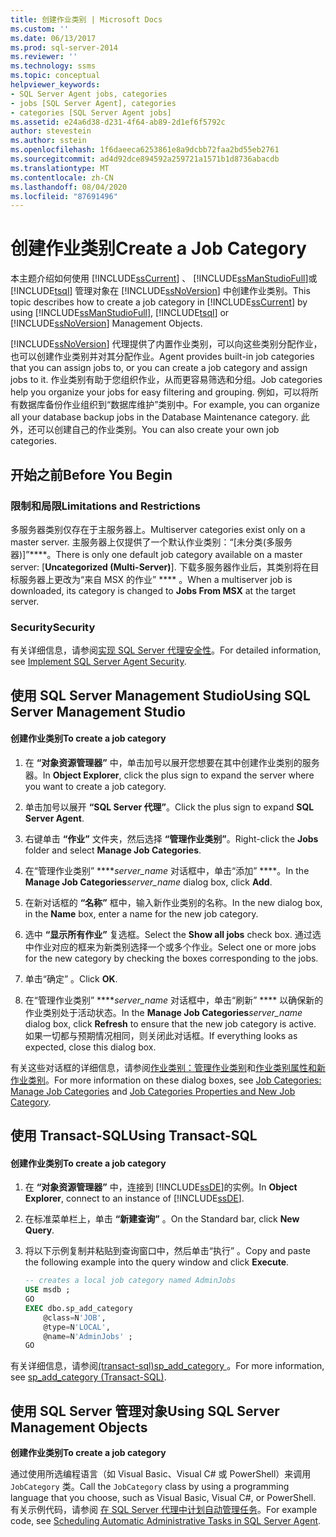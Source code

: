 ```yaml
---
title: 创建作业类别 | Microsoft Docs
ms.custom: ''
ms.date: 06/13/2017
ms.prod: sql-server-2014
ms.reviewer: ''
ms.technology: ssms
ms.topic: conceptual
helpviewer_keywords:
- SQL Server Agent jobs, categories
- jobs [SQL Server Agent], categories
- categories [SQL Server Agent jobs]
ms.assetid: e24a6d38-d231-4f64-ab89-2d1ef6f5792c
author: stevestein
ms.author: sstein
ms.openlocfilehash: 1f6daeeca6253861e8a9dcbb72faa2bd55eb2761
ms.sourcegitcommit: ad4d92dce894592a259721a1571b1d8736abacdb
ms.translationtype: MT
ms.contentlocale: zh-CN
ms.lasthandoff: 08/04/2020
ms.locfileid: "87691496"
---
```

# <a name="create-a-job-category"></a><span data-ttu-id="cf261-102">创建作业类别</span><span class="sxs-lookup"><span data-stu-id="cf261-102">Create a Job Category</span></span>
  <span data-ttu-id="cf261-103">本主题介绍如何使用 [!INCLUDE[ssCurrent](../../includes/sscurrent-md.md)] 、 [!INCLUDE[ssManStudioFull](../../includes/ssmanstudiofull-md.md)]或 [!INCLUDE[tsql](../../includes/tsql-md.md)] 管理对象在 [!INCLUDE[ssNoVersion](../../includes/ssnoversion-md.md)] 中创建作业类别。</span><span class="sxs-lookup"><span data-stu-id="cf261-103">This topic describes how to create a job category in [!INCLUDE[ssCurrent](../../includes/sscurrent-md.md)] by using [!INCLUDE[ssManStudioFull](../../includes/ssmanstudiofull-md.md)], [!INCLUDE[tsql](../../includes/tsql-md.md)] or [!INCLUDE[ssNoVersion](../../includes/ssnoversion-md.md)] Management Objects.</span></span>  
  
 [!INCLUDE[ssNoVersion](../../includes/ssnoversion-md.md)] <span data-ttu-id="cf261-104">代理提供了内置作业类别，可以向这些类别分配作业，也可以创建作业类别并对其分配作业。</span><span class="sxs-lookup"><span data-stu-id="cf261-104">Agent provides built-in job categories that you can assign jobs to, or you can create a job category and assign jobs to it.</span></span> <span data-ttu-id="cf261-105">作业类别有助于您组织作业，从而更容易筛选和分组。</span><span class="sxs-lookup"><span data-stu-id="cf261-105">Job categories help you organize your jobs for easy filtering and grouping.</span></span> <span data-ttu-id="cf261-106">例如，可以将所有数据库备份作业组织到“数据库维护”类别中。</span><span class="sxs-lookup"><span data-stu-id="cf261-106">For example, you can organize all your database backup jobs in the Database Maintenance category.</span></span> <span data-ttu-id="cf261-107">此外，还可以创建自己的作业类别。</span><span class="sxs-lookup"><span data-stu-id="cf261-107">You can also create your own job categories.</span></span>  
  
 
  
##  <a name="before-you-begin"></a><a name="BeforeYouBegin"></a> <span data-ttu-id="cf261-108">开始之前</span><span class="sxs-lookup"><span data-stu-id="cf261-108">Before You Begin</span></span>  
  
###  <a name="limitations-and-restrictions"></a><a name="Restrictions"></a> <span data-ttu-id="cf261-109">限制和局限</span><span class="sxs-lookup"><span data-stu-id="cf261-109">Limitations and Restrictions</span></span>  
 <span data-ttu-id="cf261-110">多服务器类别仅存在于主服务器上。</span><span class="sxs-lookup"><span data-stu-id="cf261-110">Multiserver categories exist only on a master server.</span></span> <span data-ttu-id="cf261-111">主服务器上仅提供了一个默认作业类别：“[未分类(多服务器)]”\*\*\*\*。</span><span class="sxs-lookup"><span data-stu-id="cf261-111">There is only one default job category available on a master server: [**Uncategorized (Multi-Server)**].</span></span> <span data-ttu-id="cf261-112">下载多服务器作业后，其类别将在目标服务器上更改为“来自 MSX 的作业” \*\*\*\* 。</span><span class="sxs-lookup"><span data-stu-id="cf261-112">When a multiserver job is downloaded, its category is changed to **Jobs From MSX** at the target server.</span></span>  
  
###  <a name="security"></a><a name="Security"></a> <span data-ttu-id="cf261-113">Security</span><span class="sxs-lookup"><span data-stu-id="cf261-113">Security</span></span>  
 <span data-ttu-id="cf261-114">有关详细信息，请参阅[实现 SQL Server 代理安全性](implement-sql-server-agent-security.md)。</span><span class="sxs-lookup"><span data-stu-id="cf261-114">For detailed information, see [Implement SQL Server Agent Security](implement-sql-server-agent-security.md).</span></span>  
  
##  <a name="using-sql-server-management-studio"></a><a name="SSMS"></a> <span data-ttu-id="cf261-115">使用 SQL Server Management Studio</span><span class="sxs-lookup"><span data-stu-id="cf261-115">Using SQL Server Management Studio</span></span>  
  
#### <a name="to-create-a-job-category"></a><span data-ttu-id="cf261-116">创建作业类别</span><span class="sxs-lookup"><span data-stu-id="cf261-116">To create a job category</span></span>  
  
1.  <span data-ttu-id="cf261-117">在 **“对象资源管理器”** 中，单击加号以展开您想要在其中创建作业类别的服务器。</span><span class="sxs-lookup"><span data-stu-id="cf261-117">In **Object Explorer**, click the plus sign to expand the server where you want to create a job category.</span></span>  
  
2.  <span data-ttu-id="cf261-118">单击加号以展开 **“SQL Server 代理”**。</span><span class="sxs-lookup"><span data-stu-id="cf261-118">Click the plus sign to expand **SQL Server Agent**.</span></span>  
  
3.  <span data-ttu-id="cf261-119">右键单击 **“作业”** 文件夹，然后选择 **“管理作业类别”**。</span><span class="sxs-lookup"><span data-stu-id="cf261-119">Right-click the **Jobs** folder and select **Manage Job Categories**.</span></span>  
  
4.  <span data-ttu-id="cf261-120">在“管理作业类别” \*\*\*\*_server_name_ 对话框中，单击“添加” \*\*\*\*。</span><span class="sxs-lookup"><span data-stu-id="cf261-120">In the **Manage Job Categories**_server_name_ dialog box, click **Add**.</span></span>  
  
5.  <span data-ttu-id="cf261-121">在新对话框的 **“名称”** 框中，输入新作业类别的名称。</span><span class="sxs-lookup"><span data-stu-id="cf261-121">In the new dialog box, in the **Name** box, enter a name for the new job category.</span></span>  
  
6.  <span data-ttu-id="cf261-122">选中 **“显示所有作业”** 复选框。</span><span class="sxs-lookup"><span data-stu-id="cf261-122">Select the **Show all jobs** check box.</span></span> <span data-ttu-id="cf261-123">通过选中作业对应的框来为新类别选择一个或多个作业。</span><span class="sxs-lookup"><span data-stu-id="cf261-123">Select one or more jobs for the new category by checking the boxes corresponding to the jobs.</span></span>  
  
7.  <span data-ttu-id="cf261-124">单击“确定”  。</span><span class="sxs-lookup"><span data-stu-id="cf261-124">Click **OK**.</span></span>  
  
8.  <span data-ttu-id="cf261-125">在“管理作业类别” \*\*\*\*_server_name_ 对话框中，单击“刷新” \*\*\*\* 以确保新的作业类别处于活动状态。</span><span class="sxs-lookup"><span data-stu-id="cf261-125">In the **Manage Job Categories**_server_name_ dialog box, click **Refresh** to ensure that the new job category is active.</span></span> <span data-ttu-id="cf261-126">如果一切都与预期情况相同，则关闭此对话框。</span><span class="sxs-lookup"><span data-stu-id="cf261-126">If everything looks as expected, close this dialog box.</span></span>  
  
 <span data-ttu-id="cf261-127">有关这些对话框的详细信息，请参阅[作业类别：管理作业类别](job-categories-manage-job-categories.md)和[作业类别属性和新作业类别](job-categories-properties-new-job-category.md)。</span><span class="sxs-lookup"><span data-stu-id="cf261-127">For more information on these dialog boxes, see [Job Categories: Manage Job Categories](job-categories-manage-job-categories.md) and [Job Categories Properties and New Job Category](job-categories-properties-new-job-category.md).</span></span>  

##  <a name="using-transact-sql"></a><a name="TSQL"></a> <span data-ttu-id="cf261-128">使用 Transact-SQL</span><span class="sxs-lookup"><span data-stu-id="cf261-128">Using Transact-SQL</span></span>  
  
#### <a name="to-create-a-job-category"></a><span data-ttu-id="cf261-129">创建作业类别</span><span class="sxs-lookup"><span data-stu-id="cf261-129">To create a job category</span></span>  
  
1.  <span data-ttu-id="cf261-130">在 **“对象资源管理器”** 中，连接到 [!INCLUDE[ssDE](../../includes/ssde-md.md)]的实例。</span><span class="sxs-lookup"><span data-stu-id="cf261-130">In **Object Explorer**, connect to an instance of [!INCLUDE[ssDE](../../includes/ssde-md.md)].</span></span>  
  
2.  <span data-ttu-id="cf261-131">在标准菜单栏上，单击 **“新建查询”** 。</span><span class="sxs-lookup"><span data-stu-id="cf261-131">On the Standard bar, click **New Query**.</span></span>  
  
3.  <span data-ttu-id="cf261-132">将以下示例复制并粘贴到查询窗口中，然后单击“执行” 。</span><span class="sxs-lookup"><span data-stu-id="cf261-132">Copy and paste the following example into the query window and click **Execute**.</span></span>  
  
    ```sql
    -- creates a local job category named AdminJobs   
    USE msdb ;  
    GO  
    EXEC dbo.sp_add_category  
        @class=N'JOB',  
        @type=N'LOCAL',  
        @name=N'AdminJobs' ;  
    GO  
    ```  
  
 <span data-ttu-id="cf261-133">有关详细信息，请参阅[&#40;transact-sql&#41;sp_add_category ](/sql/relational-databases/system-stored-procedures/sp-add-category-transact-sql)。</span><span class="sxs-lookup"><span data-stu-id="cf261-133">For more information, see [sp_add_category &#40;Transact-SQL&#41;](/sql/relational-databases/system-stored-procedures/sp-add-category-transact-sql).</span></span>  

##  <a name="using-sql-server-management-objects"></a><a name="SMO"></a><span data-ttu-id="cf261-134">使用 SQL Server 管理对象</span><span class="sxs-lookup"><span data-stu-id="cf261-134">Using SQL Server Management Objects</span></span>  
 <span data-ttu-id="cf261-135">**创建作业类别**</span><span class="sxs-lookup"><span data-stu-id="cf261-135">**To create a job category**</span></span>  
  
 <span data-ttu-id="cf261-136">通过使用所选编程语言（如 Visual Basic、Visual C# 或 PowerShell）来调用 `JobCategory` 类。</span><span class="sxs-lookup"><span data-stu-id="cf261-136">Call the `JobCategory` class by using a programming language that you choose, such as Visual Basic, Visual C#, or PowerShell.</span></span> <span data-ttu-id="cf261-137">有关示例代码，请参阅 [在 SQL Server 代理中计划自动管理任务](sql-server-agent.md)。</span><span class="sxs-lookup"><span data-stu-id="cf261-137">For example code, see [Scheduling Automatic Administrative Tasks in SQL Server Agent](sql-server-agent.md).</span></span>  
